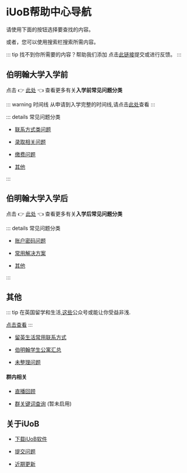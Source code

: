 # iUoB帮助中心导航

请使用下面的按钮选择要查找的内容。

或者，您可以使用搜索栏搜索所需内容。

::: tip 找不到你所需要的内容？帮助我们添加
点击[此链接](./iUoB/submit/)提交或进行反馈。
:::


## 伯明翰大学入学前

点击 👉 [此处](./pre-admissions/) 👈 查看更多有关**入学前常见问题分类**

::: warning 时间线
从申请到入学完整的时间线,请点击[此处](./pre-admissions/timeline/)查看
:::

::: details 常见问题分类

- [联系方式类问题](./pre-admissions/contacts/)

- [录取相关问题](./pre-admissions/admissions/)

- [缴费问题](./pre-admissions/pay/)

- [其他](./pre-admissions/others/)

:::

## 伯明翰大学入学后

点击 👉 [此处](./enrolled/) 👈 查看更多有关**入学后常见问题分类**

::: details 常见问题分类

- [账户密码问题](./enrolled/password/)

- [常用解决方案](./enrolled/solutions/)

- [其他](./enrolled/others/)

:::

## 其他

::: tip
在英国留学和生活,[这些](./others/Recommended-Official-WeChat-Account/)公众号或能让你受益非浅.

[点击查看](./others/Recommended-Official-WeChat-Account/)
:::

- [留英生活常用联系方式](./others/Common-Used-Contacts-In-UK-Life/)

- [伯明翰学生公寓汇总](./others/Student-Accommodation-In-Birmingham/)

- [未整理问题](./others/unorganized/)

#### 群内相关

- [直播回顾](./others/WeChat-Groups/live/)

- [群关键词查询](./others/WeChat-Groups/keywords/)  (暂未启用)



## 关于iUoB

- [下载iUoB软件](./iUoB/download/)

- [提交问题](./iUoB/submit/)

- [近期更新](./iUoB/updates/)